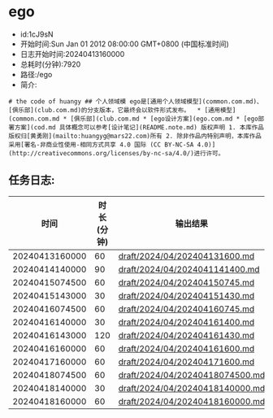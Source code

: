 # ego

- id:1cJ9sN
- 开始时间:Sun Jan 01 2012 08:00:00 GMT+0800 (中国标准时间)
- 日志开始时间:20240413160000
- 总耗时(分钟):7920
- 路径:/ego
- 简介:
~~~
# the code of huangy ## 个人领域模 ego是[通用个人领域模型](common.com.md)、[俱乐部](club.com.md)的分支版本，它最终会以软件形式发布。  * [通用模型](common.com.md * [俱乐部](club.com.md * [ego设计方案](ego.com.md * [ego部署方案](cod.md 具体概念可以参考[设计笔记](README.note.md) 版权声明 1. 本库作品版权归[黄勇刚](mailto:huangyg@mars22.com)所有 2. 除非作品内特别声明，本库作品采用[署名-非商业性使用-相同方式共享 4.0 国际 (CC BY-NC-SA 4.0)](http://creativecommons.org/licenses/by-nc-sa/4.0/)进行许可。  

~~~
## 任务日志:
|时间|时长(分钟)|输出结果|
|---|---|---|
|20240413160000|60|[draft/2024/04/202404131600.md](draft/2024/04/202404131600.md)|
|20240414140000|90|[draft/2024/04/2024041141400.md](draft/2024/04/2024041141400.md)|
|20240415074500|60|[draft/2024/04/202404150745.md](draft/2024/04/202404150745.md)|
|20240415143000|30|[draft/2024/04/202404151430.md](draft/2024/04/202404151430.md)|
|20240416074500|60|[draft/2024/04/202404160745.md](draft/2024/04/202404160745.md)|
|20240416140000|30|[draft/2024/04/202404161400.md](draft/2024/04/202404161400.md)|
|20240416143000|120|[draft/2024/04/202404161430.md](draft/2024/04/202404161430.md)|
|20240416160000|60|[draft/2024/04/202404161600.md](draft/2024/04/202404161600.md)|
|20240417160000|60|[draft/2024/04/202404171600.md](draft/2024/04/202404171600.md)|
|20240418074500|60|[draft/2024/04/20240418074500.md](draft/2024/04/20240418074500.md)|
|20240418140000|30|[draft/2024/04/20240418140000.md](draft/2024/04/20240418140000.md)|
|20240418160000|60|[draft/2024/04/20240418160000.md](draft/2024/04/20240418160000.md)|
